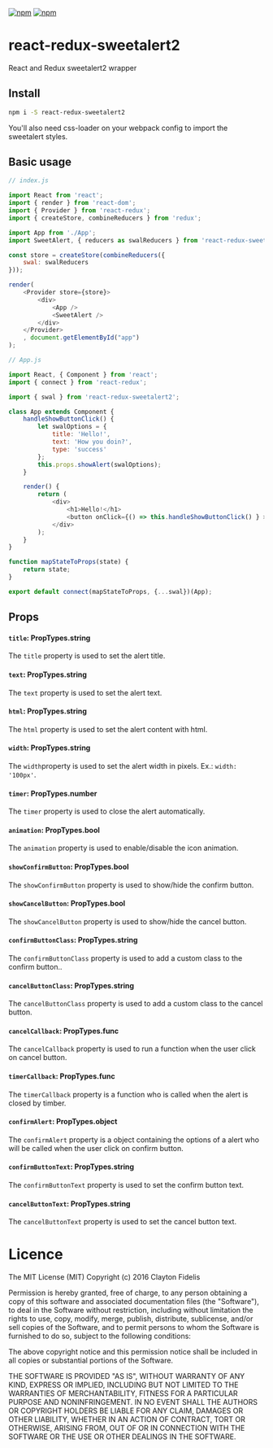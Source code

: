 [![npm](https://img.shields.io/npm/l/express.svg?style=flat-square)]() [![npm](https://img.shields.io/badge/npm-v0.0.2-blue.svg?style=flat-square)](https://www.npmjs.com/package/react-redux-sweetalert2)

# react-redux-sweetalert2
React and Redux sweetalert2 wrapper

## Install
```sh
npm i -S react-redux-sweetalert2
```
You'll also need css-loader on your webpack config to import the sweetalert styles.

## Basic usage
``` javascript
// index.js

import React from 'react';
import { render } from 'react-dom';
import { Provider } from 'react-redux';
import { createStore, combineReducers } from 'redux';

import App from './App';
import SweetAlert, { reducers as swalReducers } from 'react-redux-sweetalert2';

const store = createStore(combineReducers({
	swal: swalReducers
}));

render(
	<Provider store={store}>
		<div>
			<App />
			<SweetAlert />
		</div>	
	</Provider>
	, document.getElementById("app")
);
```

```javascript
// App.js

import React, { Component } from 'react';
import { connect } from 'react-redux';

import { swal } from 'react-redux-sweetalert2';

class App extends Component {
	handleShowButtonClick() {
		let swalOptions = {
			title: 'Hello!',
			text: 'How you doin?',
			type: 'success'
		};
		this.props.showAlert(swalOptions);
	}

	render() {
		return (
			<div>
				<h1>Hello!</h1>
				<button onClick={() => this.handleShowButtonClick() } >Show Alert!</button>
			</div>
		);
	}
}

function mapStateToProps(state) {
	return state;
}

export default connect(mapStateToProps, {...swal})(App);
```

## Props

#### `title`: PropTypes.string
The `title` property is used to set the alert title.

#### `text`: PropTypes.string
The `text` property is used to set the alert text.

#### `html`: PropTypes.string
The `html` property is used to set the alert content with html.

#### `width`: PropTypes.string
The `width`property is used to set the alert width in pixels. Ex.: `width: '100px'`.

#### `timer`: PropTypes.number
The `timer` property is used to close the alert automatically.

#### `animation`: PropTypes.bool
The `animation` property is used to enable/disable the icon animation.

#### `showConfirmButton`: PropTypes.bool
The `showConfirmButton` property is used to show/hide the confirm button.

#### `showCancelButton`: PropTypes.bool
The `showCancelButton` property is used to show/hide the cancel button.

#### `confirmButtonClass`: PropTypes.string
The `confirmButtonClass` property is used to add a custom class to the confirm button..

#### `cancelButtonClass`: PropTypes.string
The `cancelButtonClass` property is used to add a custom class to the cancel button.

#### `cancelCallback`: PropTypes.func
The `cancelCallback` property is used to run a function when the user click on cancel button.

#### `timerCallback`: PropTypes.func
The `timerCallback` property is a function who is called when the alert is closed by timber.

#### `confirmAlert`: PropTypes.object
The `confirmAlert` property is a object containing the options of a alert who will be called when the user click on confirm button.

#### `confirmButtonText`: PropTypes.string
The `confirmButtonText` property is used to set the confirm button text.

#### `cancelButtonText`: PropTypes.string
The `cancelButtonText` property is used to set the cancel button text.

# Licence

The MIT License (MIT)
Copyright (c) 2016 Clayton Fidelis

Permission is hereby granted, free of charge, to any person obtaining a copy of this software and associated documentation files (the "Software"), to deal in the Software without restriction, including without limitation the rights to use, copy, modify, merge, publish, distribute, sublicense, and/or sell copies of the Software, and to permit persons to whom the Software is furnished to do so, subject to the following conditions:

The above copyright notice and this permission notice shall be included in all copies or substantial portions of the Software.

THE SOFTWARE IS PROVIDED "AS IS", WITHOUT WARRANTY OF ANY KIND, EXPRESS OR IMPLIED, INCLUDING BUT NOT LIMITED TO THE WARRANTIES OF MERCHANTABILITY, FITNESS FOR A PARTICULAR PURPOSE AND NONINFRINGEMENT. IN NO EVENT SHALL THE AUTHORS OR COPYRIGHT HOLDERS BE LIABLE FOR ANY CLAIM, DAMAGES OR OTHER LIABILITY, WHETHER IN AN ACTION OF CONTRACT, TORT OR OTHERWISE, ARISING FROM, OUT OF OR IN CONNECTION WITH THE SOFTWARE OR THE USE OR OTHER DEALINGS IN THE SOFTWARE.
